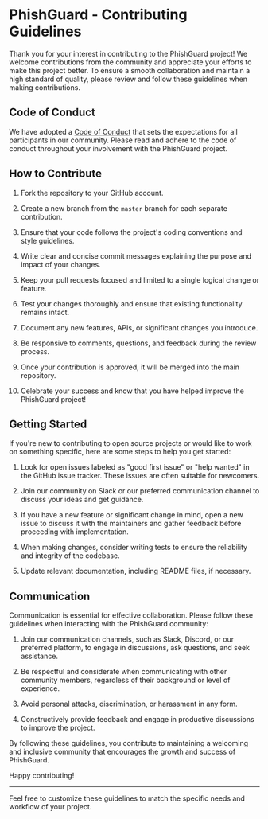 # PhishGuard - Contributing Guidelines

Thank you for your interest in contributing to the PhishGuard project! We welcome contributions from the community and appreciate your efforts to make this project better. To ensure a smooth collaboration and maintain a high standard of quality, please review and follow these guidelines when making contributions.

## Code of Conduct

We have adopted a [Code of Conduct](./CODE_OF_CONDUCT.md) that sets the expectations for all participants in our community. Please read and adhere to the code of conduct throughout your involvement with the PhishGuard project.

## How to Contribute

1. Fork the repository to your GitHub account.

2. Create a new branch from the `master` branch for each separate contribution.

3. Ensure that your code follows the project's coding conventions and style guidelines.

4. Write clear and concise commit messages explaining the purpose and impact of your changes.

5. Keep your pull requests focused and limited to a single logical change or feature.

6. Test your changes thoroughly and ensure that existing functionality remains intact.

7. Document any new features, APIs, or significant changes you introduce.

8. Be responsive to comments, questions, and feedback during the review process.

9. Once your contribution is approved, it will be merged into the main repository.

10. Celebrate your success and know that you have helped improve the PhishGuard project!

## Getting Started

If you're new to contributing to open source projects or would like to work on something specific, here are some steps to help you get started:

1. Look for open issues labeled as "good first issue" or "help wanted" in the GitHub issue tracker. These issues are often suitable for newcomers.

2. Join our community on Slack or our preferred communication channel to discuss your ideas and get guidance.

3. If you have a new feature or significant change in mind, open a new issue to discuss it with the maintainers and gather feedback before proceeding with implementation.

4. When making changes, consider writing tests to ensure the reliability and integrity of the codebase.

5. Update relevant documentation, including README files, if necessary.

## Communication

Communication is essential for effective collaboration. Please follow these guidelines when interacting with the PhishGuard community:

1. Join our communication channels, such as Slack, Discord, or our preferred platform, to engage in discussions, ask questions, and seek assistance.

2. Be respectful and considerate when communicating with other community members, regardless of their background or level of experience.

3. Avoid personal attacks, discrimination, or harassment in any form.

4. Constructively provide feedback and engage in productive discussions to improve the project.

By following these guidelines, you contribute to maintaining a welcoming and inclusive community that encourages the growth and success of PhishGuard.

Happy contributing!

---

Feel free to customize these guidelines to match the specific needs and workflow of your project.

